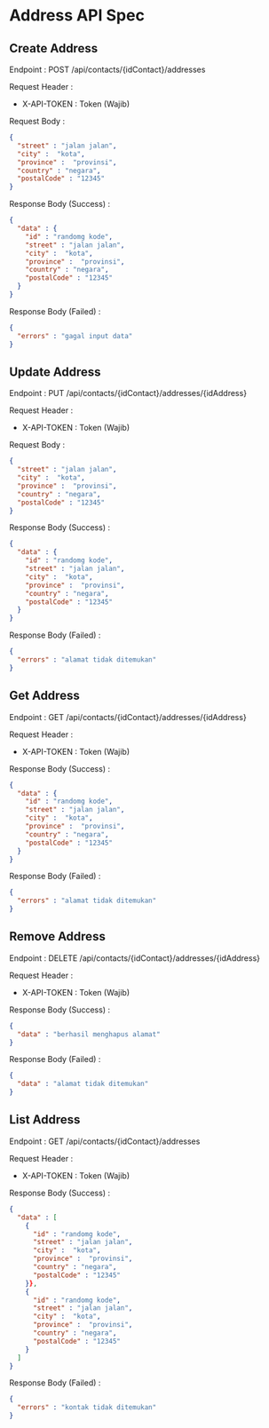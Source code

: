 # Address API Spec

## Create Address

Endpoint : POST /api/contacts/{idContact}/addresses

Request Header :

- X-API-TOKEN : Token (Wajib)

Request Body :

```json
{
  "street" : "jalan jalan",
  "city" :  "kota",
  "province" :  "provinsi",
  "country" : "negara",
  "postalCode" : "12345"
}
```

Response Body (Success) :

```json
{
  "data" : {
    "id" : "randomg kode",
    "street" : "jalan jalan",
    "city" :  "kota",
    "province" :  "provinsi",
    "country" : "negara",
    "postalCode" : "12345"
  }
}
```

Response Body (Failed) :

```json
{
  "errors" : "gagal input data"
}
```

## Update Address

Endpoint : PUT /api/contacts/{idContact}/addresses/{idAddress}

Request Header :

- X-API-TOKEN : Token (Wajib)

Request Body :

```json
{
  "street" : "jalan jalan",
  "city" :  "kota",
  "province" :  "provinsi",
  "country" : "negara",
  "postalCode" : "12345"
}
```

Response Body (Success) :

```json
{
  "data" : {
    "id" : "randomg kode",
    "street" : "jalan jalan",
    "city" :  "kota",
    "province" :  "provinsi",
    "country" : "negara",
    "postalCode" : "12345"
  }
}
```

Response Body (Failed) :

```json
{
  "errors" : "alamat tidak ditemukan"
}
```

## Get Address

Endpoint : GET /api/contacts/{idContact}/addresses/{idAddress}

Request Header :

- X-API-TOKEN : Token (Wajib)

Response Body (Success) :

```json
{
  "data" : {
    "id" : "randomg kode",
    "street" : "jalan jalan",
    "city" :  "kota",
    "province" :  "provinsi",
    "country" : "negara",
    "postalCode" : "12345"
  }
}
```

Response Body (Failed) :

```json
{
  "errors" : "alamat tidak ditemukan"
}
```

## Remove Address

Endpoint : DELETE /api/contacts/{idContact}/addresses/{idAddress}

Request Header :

- X-API-TOKEN : Token (Wajib)

Response Body (Success) :

```json
{
  "data" : "berhasil menghapus alamat"
}
```

Response Body (Failed) :

```json
{
  "data" : "alamat tidak ditemukan"
}
```

## List Address

Endpoint : GET /api/contacts/{idContact}/addresses

Request Header :

- X-API-TOKEN : Token (Wajib)

Response Body (Success) :

```json
{
  "data" : [
    {
      "id" : "randomg kode",
      "street" : "jalan jalan",
      "city" :  "kota",
      "province" :  "provinsi",
      "country" : "negara",
      "postalCode" : "12345"
    }},
    {
      "id" : "randomg kode",
      "street" : "jalan jalan",
      "city" :  "kota",
      "province" :  "provinsi",
      "country" : "negara",
      "postalCode" : "12345"
    }
  ]
}
```

Response Body (Failed) :

```json
{
  "errors" : "kontak tidak ditemukan"
}
```